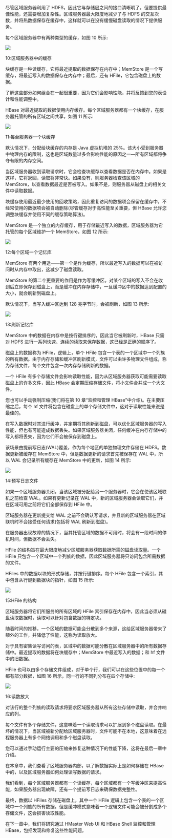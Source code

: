 尽管区域服务器利用了 HDFS，因此它与存储层之间的接口清晰明了，但要提供最佳性能，还需要增加复杂性。区域服务器最大限度地减少了与 HDFS 的交互次数，并将热数据保存在缓存中，这样就可以在没有缓慢磁盘读取的情况下提供服务。

每个区域服务器中有两种类型的缓存，如图 10 所示:

![](img/00021.jpeg)

 10:区域服务器中的缓存

块缓存是一种读缓存，它将最近提取的数据保存在内存中；MemStore 是一个写缓存，将最近写入的数据保存在内存中；最后，还有 HFile，它包含磁盘上的数据。

了解这些部分如何组合在一起很重要，因为它们会影响性能，并将反馈到您的表设计和性能调整中。

HBase 对最近提取的数据使用内存缓存。每个区域服务器都有一个块缓存，在服务器托管的所有区域之间共享，如图 11 所示:

![](img/00022.jpeg)

 11:每台服务器一个块缓存

默认情况下，分配给块缓存的内存是 Java 虚拟机堆的 25%。该大小受到服务器中物理内存的限制，这也是区域数量过多会影响性能的原因之一—所有区域都将争夺有限的内存空间。

当区域服务器收到读取请求时，它会检查块缓存以查看数据是否在内存中。如果是这样，它将返回，读取将非常快。如果没有，则服务器检查该区域的 MemStore，以查看数据最近是否被写入。如果不是，则服务器从磁盘上的相关文件中读取数据。

块缓存使用最近最少使用的回收策略，因此重复访问的数据项会保留在缓存中，不经常使用的数据项会被自动删除(尽管缓存对于高性能至关重要，但 HBase 允许您调整块缓存并使用不同的缓存策略算法)。

MemStore 是一个独立的内存缓存，用于存储最近写入的数据，区域服务器为它托管的每个区域维护一个 MemStore，如图 12 所示:

![](img/00023.jpeg)

 12:每个区域一个记忆库

MemStore 有两个用途——第一个是作为缓存，所以最近写入的数据可以在被访问时从内存中取出，这减少了磁盘读取。

MemStore 的第二个更重要的作用是作为写缓冲区。对某个区域的写入不会在收到后立即保存到磁盘上，而是缓冲在内存存储中，一旦缓冲区中的数据达到配置的大小，就会刷新到磁盘上。

默认情况下，当写入缓冲区达到 128 兆字节时，会被刷新，如图 13 所示:

![](img/00024.jpeg)

 13:刷新记忆库

MemStore 中的数据在内存中是按行键排序的，因此当它被刷新时，HBase 只需对 HDFS 进行一系列快速、连续的读取来保存数据，这已经是正确的顺序了。

磁盘上的数据称为 HFile，逻辑上，单个 HFile 包含一个表的一个区域中一个列族的所有数据。由于内存存储和缓冲区刷新模式，文件可以由许多物理文件组成，称为存储文件，每个文件包含一次内存存储刷新的数据。

一个 HFile 有多个存储文件会影响读取性能，因为从区域服务器获取可能需要读取磁盘上的许多文件，因此 HBase 会定期压缩存储文件，将小文件合并成一个大文件。

您也可以手动强制压缩(我们将在第 10 章“监控和管理 HBase”中介绍)。在主要压缩之后，每个 hf 文件将包含在磁盘上的单个存储文件中，这对于读取性能来说是最佳的。

在写入数据时对其进行缓冲，并定期将其刷新到磁盘，可以优化区域服务器的写入性能，但也有可能造成数据丢失。如果区域服务器关闭，任何缓冲在内存存储中的写入都将丢失，因为它们不会被保存到磁盘上。

该场景由提前写日志(WAL)覆盖，作为每个地区的单独物理文件存储在 HDFS。数据更新被缓存在 MemStore 中，但是数据更新的请求首先被保存在 WAL 中，所以 WAL 会记录所有缓存在 MemStore 中的更新，如图 14 所示:

![](img/00025.jpeg)

 14:预写日志文件

如果一个区域服务器关闭，当该区域被分配给另一个服务器时，它会在使该区域联机之前检查 WAL。如果有更新记录在 WAL 中，新的区域服务器会读取它们，并在区域可用之前将它们全部保存到 HFile 中。

区域服务器在更新提交给 WAL 之前不会确认写请求，并且新的区域服务器在区域联机时不会接受任何请求(包括将 WAL 刷新到磁盘)。

在服务器出现故障的情况下，当其托管区域的数据不可用时，将会有一段时间的停机时间，但数据不会丢失。

HFile 的结构旨在最大限度地减少区域服务器获取数据所需的磁盘读取量。一个 HFile 只包含一个区域中一个列族的数据，因此区域服务器将只访问包含所需数据的文件。

HFiles 中的数据以块的形式存储，并按行键排序。每个 HFile 包含一个索引，其中包含从行键到数据块的指针，如图 15 所示:

![](img/00026.jpeg)

15:HFile 的结构

区域服务器将它们所服务的所有区域的 HFile 索引保存在内存中，因此当必须从磁盘读取数据时，读取可以针对包含数据的特定块。

随着时间的推移，一个区域的数据可能会分散到多个来源，这给区域服务器带来了额外的工作，并降低了性能，这称为读取放大。

对于具有密集读写访问的表，区域中的数据可能分散在区域服务器中的所有数据存储中。最近提取的数据将在块缓存中；MemStore 中最近写入的数据；和 hf 文件中的旧数据。

HFile 也可以由多个存储文件组成，对于单个行，我们可以在这些位置中的每一个都有部分数据，如图 16 所示，同一行的不同列分布在四个存储中:

![](img/00027.jpeg)

 16:读数放大

对该行的整个列族的读取请求将要求区域服务器从所有这些存储中读取，并合并响应的列。

每个文件有多个存储文件，这意味着一个读取请求可以扩展到多个磁盘读取。在最坏的情况下，当区域被新分配给区域服务器时，文件可能不在本地，这意味着在远程服务器上有多个网络调用和多个磁盘读取。

您可以通过手动运行主要的压缩来修复这种情况下的性能下降，这将在最后一章中介绍。

在本章中，我们查看了区域服务器内部，以了解数据实际上是如何存储在 HBase 中的，以及区域服务器如何处理读写数据的请求。

我们看到，每个区域服务器都有一个读缓存，每个区域都有一个写缓冲区来提高性能，如果服务器出现故障，还有一个提前写日志来确保数据完整性。

最终，数据以 HFiles 存储在磁盘上，其中一个 HFile 逻辑上包含一个表的一个区域中一个列族的所有数据。但是缓冲模式意味着一个逻辑文件可能会被分割成多个存储文件，这会损害读取性能。

在下一章中，我们将研究通过 HMaster Web UI 和 HBase Shell 监控和管理 HBase，包括发现和修复这些性能问题。